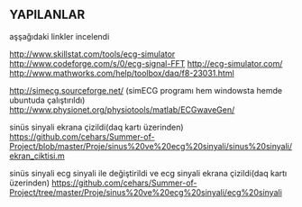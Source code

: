 YAPILANLAR
----------

aşşağıdaki linkler incelendi

http://www.skillstat.com/tools/ecg-simulator
http://www.codeforge.com/s/0/ecg-signal-FFT
http://ecg-simulator.com/
http://www.mathworks.com/help/toolbox/daq/f8-23031.html

http://simecg.sourceforge.net/ (simECG programı hem windowsta hemde ubuntuda çalıştırıldı)
http://www.physionet.org/physiotools/matlab/ECGwaveGen/

sinüs sinyali ekrana çizildi(daq kartı üzerinden)
https://github.com/cehars/Summer-of-Project/blob/master/Proje/sinus%20ve%20ecg%20sinyali/sinus%20sinyali/ekran_ciktisi.m

sinüs sinyali ecg sinyali ile değiştirildi ve ecg sinyali ekrana çizildi(daq kartı üzerinden)
https://github.com/cehars/Summer-of-Project/tree/master/Proje/sinus%20ve%20ecg%20sinyali/ecg%20sinyali
